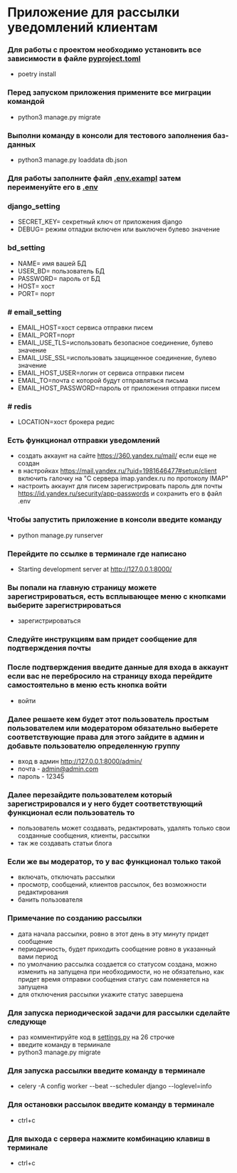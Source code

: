 # Приложение для рассылки уведомлений клиентам

### Для работы с проектом необходимо установить все зависимости в файле [pyproject.toml](pyproject.toml)
- poetry install


### Перед запуском приложения примените все миграции командой
- python3 manage.py migrate

### Выполни команду в консоли для тестового заполнения баз-данных
- python3 manage.py loaddata db.json

### Для работы заполните файл [.env.exampl](.env.exampl) затем переименуйте его в [.env](.env)

### django_setting
- SECRET_KEY= секретный ключ от приложения django
- DEBUG= режим отладки включен или выключен булево значение

### bd_setting
- NAME= имя вашей БД
- USER_BD= пользователь БД
- PASSWORD= пароль от БД
- HOST= хост
- PORT= порт

### # email_setting
- EMAIL_HOST=хост сервиса отправки писем
- EMAIL_PORT=порт
- EMAIL_USE_TLS=использовать безопасное соединение, булево значение
- EMAIL_USE_SSL=использовать защищенное соединение, булево значение
- EMAIL_HOST_USER=логин от сервиса отправки писем
- EMAIL_TO=почта с которой будут отправляться письма
- EMAIL_HOST_PASSWORD=пароль от приложения отправки писем

### # redis
- LOCATION=хост брокера редис

### Есть функционал отправки уведомлений
- создать аккаунт на сайте https://360.yandex.ru/mail/ если еще не создан
- в настройках https://mail.yandex.ru/?uid=1981646477#setup/client включить галочку на "С сервера imap.yandex.ru по протоколу IMAP"
- настроить аккаунт для писем зарегистрировать пароль для почты https://id.yandex.ru/security/app-passwords и сохранить его в файл .env


### Чтобы запустить приложение в консоли введите команду
- python manage.py runserver

### Перейдите по ссылке в терминале где написано 
- Starting development server at http://127.0.0.1:8000/

### Вы попали на главную страницу можете зарегистрироваться, есть всплывающее меню с кнопками выберите зарегистрироваться
- зарегистрироваться

### Следуйте инструкциям вам придет сообщение для подтверждения почты

### После подтверждения введите данные для входа в аккаунт если вас не перебросило на страницу входа перейдите самостоятельно в меню есть кнопка войти
- войти

### Далее решаете кем будет этот пользователь простым пользователем или модератором обязательно выберете соответствующие права для этого зайдите в админ и добавьте пользователю определенную группу
- вход в админ http://127.0.0.1:8000/admin/
- почта - admin@admin.com
- пароль - 12345

### Далее перезайдите пользователем который зарегистрировался и у него будет соответствующий функционал если пользователь то 
- пользователь может создавать, редактировать, удалять только свои созданные сообщения, клиенты, рассылки
- так же создавать статьи блога

### Если же вы модератор, то у вас функционал только такой
- включать, отключать рассылки
- просмотр, сообщений, клиентов рассылок, без возможности редактирования
- банить пользователя 

### Примечание по созданию рассылки
- дата начала рассылки, ровно в этот день в эту минуту придет сообщение
- периодичность, будет приходить сообщение ровно в указанный вами период
- по умолчанию рассылка создается со статусом создана, можно изменить на запущена при необходимости, но не обязательно, как придет время отправки сообщения статус сам поменяется на запущена
- для отключения рассылки укажите статус завершена

### Для запуска периодической задачи для рассылки сделайте следующе
- раз комментируйте код в [settings.py](config%2Fsettings.py) на 26 строчке
- введите команду в терминале
- python3 manage.py migrate

### Для запуска рассылки введите команду в терминале 
- celery -A config worker --beat --scheduler django --loglevel=info

### Для остановки рассылок введите команду в терминале
- ctrl+c

### Для выхода с сервера нажмите комбинацию клавиш в терминале
- ctrl+c